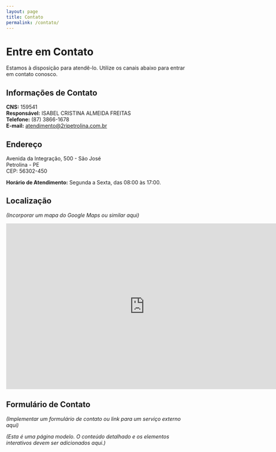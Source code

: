 ```yaml
---
layout: page
title: Contato
permalink: /contato/
---
```


# Entre em Contato

Estamos à disposição para atendê-lo. Utilize os canais abaixo para entrar em contato conosco.

## Informações de Contato

**CNS:** 159541  
**Responsável:** ISABEL CRISTINA ALMEIDA FREITAS  
**Telefone:** (87) 3866-1678  
**E-mail:** atendimento@2ripetrolina.com.br

## Endereço

Avenida da Integração, 500 - São José  
Petrolina - PE  
CEP: 56302-450

**Horário de Atendimento:** Segunda a Sexta, das 08:00 às 17:00.

## Localização

*(Incorporar um mapa do Google Maps ou similar aqui)*

<iframe src="https://www.google.com/maps/embed?pb=!1m18!1m12!1m3!1d4715.303611231508!2d-40.4857539!3d-9.3991414!2m3!1f0!2f0!3f0!3m2!1i1024!2i768!4f13.1!3m3!1m2!1s0x77371d3bad13db7%3A0xbc690dfe68ee1cf4!2s2%C2%BA%20Registro%20de%20Im%C3%B3veis%20de%20Petrolina!5e1!3m2!1spt-BR!2sbr!4v1746439133796!5m2!1spt-BR!2sbr" width="750" height="450" style="border:0;" allowfullscreen="" loading="lazy" referrerpolicy="no-referrer-when-downgrade"></iframe>

## Formulário de Contato

*(Implementar um formulário de contato ou link para um serviço externo aqui)*

*(Esta é uma página modelo. O conteúdo detalhado e os elementos interativos devem ser adicionados aqui.)*

